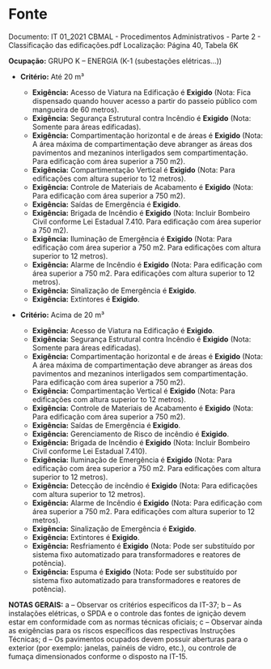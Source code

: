 # Fonte
Documento: IT 01_2021 CBMAL - Procedimentos Administrativos - Parte 2 - Classificação das edificações.pdf
Localização: Página 40, Tabela 6K

**Ocupação:** GRUPO K – ENERGIA (K-1 (subestações elétricas...))

- **Critério:** Até 20 m³
  - **Exigência:** Acesso de Viatura na Edificação é **Exigido** (Nota: Fica dispensado quando houver acesso a partir do passeio público com mangueira de 60 metros).
  - **Exigência:** Segurança Estrutural contra Incêndio é **Exigido** (Nota: Somente para áreas edificadas).
  - **Exigência:** Compartimentação horizontal e de áreas é **Exigido** (Nota: A área máxima de compartimentação deve abranger as áreas dos pavimentos and mezaninos interligados sem compartimentação. Para edificação com área superior a 750 m2).
  - **Exigência:** Compartimentação Vertical é **Exigido** (Nota: Para edificações com altura superior to 12 metros).
  - **Exigência:** Controle de Materiais de Acabamento é **Exigido** (Nota: Para edificação com área superior a 750 m2).
  - **Exigência:** Saídas de Emergência é **Exigido**.
  - **Exigência:** Brigada de Incêndio é **Exigido** (Nota: Incluir Bombeiro Civil conforme Lei Estadual 7.410. Para edificação com área superior a 750 m2).
  - **Exigência:** Iluminação de Emergência é **Exigido** (Nota: Para edificação com área superior a 750 m2. Para edificações com altura superior to 12 metros).
  - **Exigência:** Alarme de Incêndio é **Exigido** (Nota: Para edificação com área superior a 750 m2. Para edificações com altura superior to 12 metros).
  - **Exigência:** Sinalização de Emergência é **Exigido**.
  - **Exigência:** Extintores é **Exigido**.

- **Critério:** Acima de 20 m³
  - **Exigência:** Acesso de Viatura na Edificação é **Exigido**.
  - **Exigência:** Segurança Estrutural contra Incêndio é **Exigido** (Nota: Somente para áreas edificadas).
  - **Exigência:** Compartimentação horizontal e de áreas é **Exigido** (Nota: A área máxima de compartimentação deve abranger as áreas dos pavimentos and mezaninos interligados sem compartimentação. Para edificação com área superior a 750 m2).
  - **Exigência:** Compartimentação Vertical é **Exigido** (Nota: Para edificações com altura superior to 12 metros).
  - **Exigência:** Controle de Materiais de Acabamento é **Exigido** (Nota: Para edificação com área superior a 750 m2).
  - **Exigência:** Saídas de Emergência é **Exigido**.
  - **Exigência:** Gerenciamento de Risco de incêndio é **Exigido**.
  - **Exigência:** Brigada de Incêndio é **Exigido** (Nota: Incluir Bombeiro Civil conforme Lei Estadual 7.410).
  - **Exigência:** Iluminação de Emergência é **Exigido** (Nota: Para edificação com área superior a 750 m2. Para edificações com altura superior to 12 metros).
  - **Exigência:** Detecção de incêndio é **Exigido** (Nota: Para edificações com altura superior to 12 metros).
  - **Exigência:** Alarme de Incêndio é **Exigido** (Nota: Para edificação com área superior a 750 m2. Para edificações com altura superior to 12 metros).
  - **Exigência:** Sinalização de Emergência é **Exigido**.
  - **Exigência:** Extintores é **Exigido**.
  - **Exigência:** Resfriamento é **Exigido** (Nota: Pode ser substituído por sistema fixo automatizado para transformadores e reatores de potência).
  - **Exigência:** Espuma é **Exigido** (Nota: Pode ser substituído por sistema fixo automatizado para transformadores e reatores de potência).

**NOTAS GERAIS:**
a – Observar os critérios específicos da IT-37;
b – As instalações elétricas, o SPDA e o controle das fontes de ignição devem estar em conformidade com as normas técnicas oficiais;
c – Observar ainda as exigências para os riscos específicos das respectivas Instruções Técnicas;
d – Os pavimentos ocupados devem possuir aberturas para o exterior (por exemplo: janelas, painéis de vidro, etc.), ou controle de fumaça dimensionados conforme o disposto na IT-15.